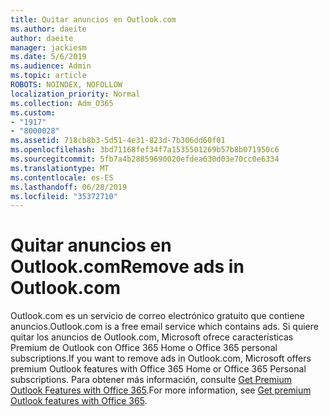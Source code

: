 ```yaml
---
title: Quitar anuncios en Outlook.com
ms.author: daeite
author: daeite
manager: jackiesm
ms.date: 5/6/2019
ms.audience: Admin
ms.topic: article
ROBOTS: NOINDEX, NOFOLLOW
localization_priority: Normal
ms.collection: Adm_O365
ms.custom:
- "1917"
- "8000028"
ms.assetid: 718cb8b3-5d51-4e31-823d-7b306dd60f01
ms.openlocfilehash: 3bd71168fef34f7a1535501269b57b8b071950c6
ms.sourcegitcommit: 5fb7a4b28859690020efdea630d03e70cc0e6334
ms.translationtype: MT
ms.contentlocale: es-ES
ms.lasthandoff: 06/28/2019
ms.locfileid: "35372710"
---
```

# <a name="remove-ads-in-outlookcom"></a><span data-ttu-id="2d652-102">Quitar anuncios en Outlook.com</span><span class="sxs-lookup"><span data-stu-id="2d652-102">Remove ads in Outlook.com</span></span>

<span data-ttu-id="2d652-103">Outlook.com es un servicio de correo electrónico gratuito que contiene anuncios.</span><span class="sxs-lookup"><span data-stu-id="2d652-103">Outlook.com is a free email service which contains ads.</span></span> <span data-ttu-id="2d652-104">Si quiere quitar los anuncios de Outlook.com, Microsoft ofrece características Premium de Outlook con Office 365 Home o Office 365 personal subscriptions.</span><span class="sxs-lookup"><span data-stu-id="2d652-104">If you want to remove ads in Outlook.com, Microsoft offers premium Outlook features with Office 365 Home or Office 365 Personal subscriptions.</span></span> <span data-ttu-id="2d652-105">Para obtener más información, consulte [Get Premium Outlook Features with Office 365](https://go.microsoft.com/fwlink/?linkid=872181).</span><span class="sxs-lookup"><span data-stu-id="2d652-105">For more information, see [Get premium Outlook features with Office 365](https://go.microsoft.com/fwlink/?linkid=872181).</span></span>